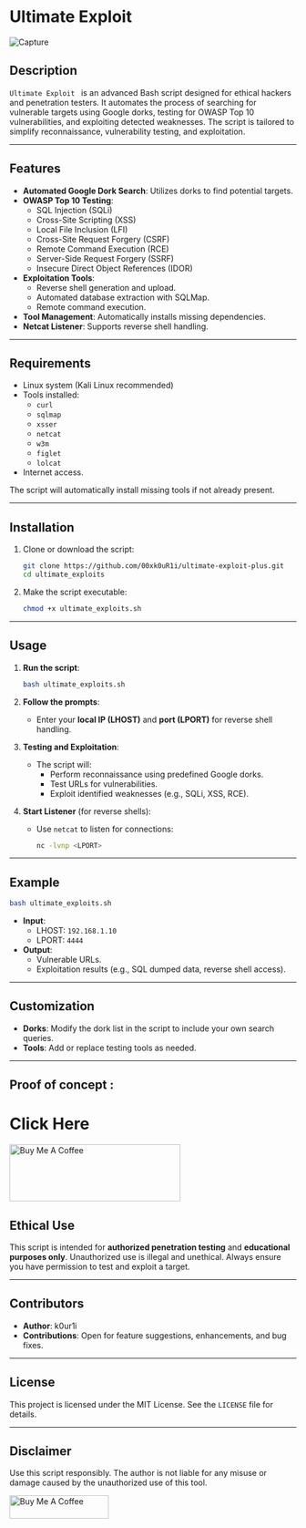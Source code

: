 
# Ultimate Exploit 
![Capture](https://github.com/user-attachments/assets/5e645d72-868a-45f0-9ef5-8248650e1674)



## Description
`Ultimate Exploit ` is an advanced Bash script designed for ethical hackers and penetration testers. It automates the process of searching for vulnerable targets using Google dorks, testing for OWASP Top 10 vulnerabilities, and exploiting detected weaknesses. The script is tailored to simplify reconnaissance, vulnerability testing, and exploitation.

---

## Features
- **Automated Google Dork Search**: Utilizes dorks to find potential targets.
- **OWASP Top 10 Testing**:
  - SQL Injection (SQLi)
  - Cross-Site Scripting (XSS)
  - Local File Inclusion (LFI)
  - Cross-Site Request Forgery (CSRF)
  - Remote Command Execution (RCE)
  - Server-Side Request Forgery (SSRF)
  - Insecure Direct Object References (IDOR)
- **Exploitation Tools**:
  - Reverse shell generation and upload.
  - Automated database extraction with SQLMap.
  - Remote command execution.
- **Tool Management**: Automatically installs missing dependencies.
- **Netcat Listener**: Supports reverse shell handling.

---

## Requirements
- Linux system (Kali Linux recommended)
- Tools installed:
  - `curl`
  - `sqlmap`
  - `xsser`
  - `netcat`
  - `w3m`
  - `figlet`
  - `lolcat`
- Internet access.

The script will automatically install missing tools if not already present.

---

## Installation
1. Clone or download the script:
   ```bash
   git clone https://github.com/00xk0uR1i/ultimate-exploit-plus.git
   cd ultimate_exploits
   ```
2. Make the script executable:
   ```bash
   chmod +x ultimate_exploits.sh
   ```

---

## Usage
1. **Run the script**:
   ```bash
   bash ultimate_exploits.sh
   ```

2. **Follow the prompts**:
   - Enter your **local IP (LHOST)** and **port (LPORT)** for reverse shell handling.

3. **Testing and Exploitation**:
   - The script will:
     - Perform reconnaissance using predefined Google dorks.
     - Test URLs for vulnerabilities.
     - Exploit identified weaknesses (e.g., SQLi, XSS, RCE).

4. **Start Listener** (for reverse shells):
   - Use `netcat` to listen for connections:
     ```bash
     nc -lvnp <LPORT>
     ```

---

## Example
```bash
bash ultimate_exploits.sh
```
- **Input**:
  - LHOST: `192.168.1.10`
  - LPORT: `4444`
- **Output**:
  - Vulnerable URLs.
  - Exploitation results (e.g., SQL dumped data, reverse shell access).

---

## Customization
- **Dorks**: Modify the dork list in the script to include your own search queries.
- **Tools**: Add or replace testing tools as needed.

---
## Proof of concept :
# Click Here

<a href="https://www.facebook.com/61552626911697/videos/472292038761157/" target="_blank"><img src="https://www.pngkey.com/png/detail/801-8010034_play-icons-button-youtube-subscribe-computer-play-video.png" alt="Buy Me A Coffee" height="100" width="300"></a>



## Ethical Use
This script is intended for **authorized penetration testing** and **educational purposes only**. Unauthorized use is illegal and unethical. Always ensure you have permission to test and exploit a target.

---

## Contributors
- **Author**: k0ur1i  
- **Contributions**: Open for feature suggestions, enhancements, and bug fixes.  

---

## License
This project is licensed under the MIT License. See the `LICENSE` file for details.  

---

## Disclaimer
Use this script responsibly. The author is not liable for any misuse or damage caused by the unauthorized use of this tool.

<a href="https://buymeacoffee.com/k0ur1i" target="_blank"><img src="https://cdn.buymeacoffee.com/buttons/default-orange.png" alt="Buy Me A Coffee" height="41" width="174"></a>

